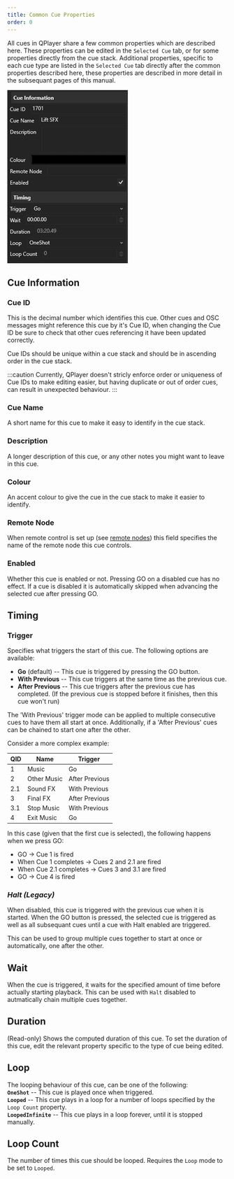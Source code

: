 ```yaml
---
title: Common Cue Properties
order: 0
---
```


All cues in QPlayer share a few common properties which are described here. These 
properties can be edited in the `Selected Cue` tab, or for some properties directly
from the cue stack. Additional properties, specific to each cue type are listed in
the `Selected Cue` tab directly after the common properties described here, these 
properties are described in more detail in the subsequant pages of this manual.

![Cue editor](../../../../assets/base-cue.png)

## Cue Information

### Cue ID

This is the decimal number which identifies this cue. Other cues and OSC messages
might reference this cue by it's Cue ID, when changing the Cue ID be sure to check
that other cues referencing it have been updated correctly.

Cue IDs should be unique within a cue stack and should be in ascending order in the
cue stack. 

:::caution
Currently, QPlayer doesn't stricly enforce order or uniqueness of Cue IDs to 
make editing easier, but having duplicate or out of order cues, can result in 
unexpected behaviour.
:::

### Cue Name

A short name for this cue to make it easy to identify in the cue stack.

### Description

A longer description of this cue, or any other notes you might want to leave in this
cue.

### Colour

An accent colour to give the cue in the cue stack to make it easier to identify.

### Remote Node

When remote control is set up (see [remote nodes](../../project-setup#remote-nodes))
this field specifies the name of the remote node this cue controls.

### Enabled

Whether this cue is enabled or not. Pressing GO on a disabled cue has no effect.
If a cue is disabled it is automatically skipped when advancing the selected cue
after pressing GO.

## Timing

### Trigger

Specifies what triggers the start of this cue. The following options are available:
 - **Go** (default) -- This cue is triggered by pressing the GO button.
 - **With Previous** -- This cue triggers at the same time as the previous cue.
 - **After Previous** -- This cue triggers after the previous cue has completed. (If 
                         the previous cue is stopped before it finishes, then this cue 
                         won't run)

The 'With Previous' trigger mode can be applied to multiple consecutive cues to have 
them all start at once. Additionally, if a 'After Previous' cues can be chained to start 
one after the other.

Consider a more complex example:

| QID | Name        | Trigger        |
|-----|-------------|----------------|
| 1   | Music       | Go             |
| 2   | Other Music | After Previous |
| 2.1 | Sound FX    | With Previous  |
| 3   | Final FX    | After Previous |
| 3.1 | Stop Music  | With Previous  |
| 4   | Exit Music  | Go             |

In this case (given that the first cue is selected), the following happens when we press GO:
 - GO -> Cue 1 is fired
 - When Cue 1 completes -> Cues 2 and 2.1 are fired
 - When Cue 2.1 completes -> Cues 3 and 3.1 are fired
 - GO -> Cue 4 is fired

### *Halt (Legacy)*

When disabled, this cue is triggered with the previous cue when it is started. 
When the GO button is pressed, the selected cue is triggered as well as all 
subsequant cues until a cue with Halt enabled are triggered.

This can be used to group multiple cues together to start at once or 
automatically, one after the other.

## Wait

When the cue is triggered, it waits for the specified amount of time before 
actually starting playback. This can be used with `Halt` disabled to 
autmatically chain multiple cues together.

## Duration

(Read-only) Shows the computed duration of this cue. To set the duration of this 
cue, edit the relevant property specific to the type of cue being edited.

## Loop

The looping behaviour of this cue, can be one of the following:  
**`OneShot`** -- This cue is played once when triggered.  
**`Looped`** -- This cue plays in a loop for a number of loops specified 
by the `Loop Count` property.  
**`LoopedInfinite`** -- This cue plays in a loop forever, until it is stopped 
manually.

## Loop Count

The number of times this cue should be looped. Requires the `Loop` mode to be set
to `Looped`.
